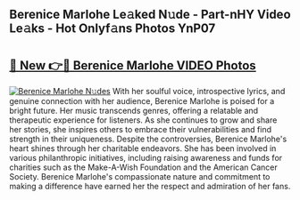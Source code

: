 ## Berenice Marlohe Le𝚊ked N𝚞de - Part-nHY Video Le𝚊ks - Hot Onlyf𝚊ns Photos YnP07

# <h2><a href="http://ab82631.deff.icu/?id=Berenice+Marlohe">🔗 New 👉🔴 Berenice Marlohe VIDEO Photos</a></h2>

[![Berenice Marlohe N𝚞des](https://i.imgur.com/rIISA9y.gif)](http://ab82631.deff.icu/?id=Berenice+Marlohe)
With her soulful voice, introspective lyrics, and genuine connection with her audience, Berenice Marlohe is poised for a bright future. Her music transcends genres, offering a relatable and therapeutic experience for listeners. As she continues to grow and share her stories, she inspires others to embrace their vulnerabilities and find strength in their uniqueness. Despite the controversies, Berenice Marlohe's heart shines through her charitable endeavors. She has been involved in various philanthropic initiatives, including raising awareness and funds for charities such as the Make-A-Wish Foundation and the American Cancer Society. Berenice Marlohe's compassionate nature and commitment to making a difference have earned her the respect and admiration of her fans.
